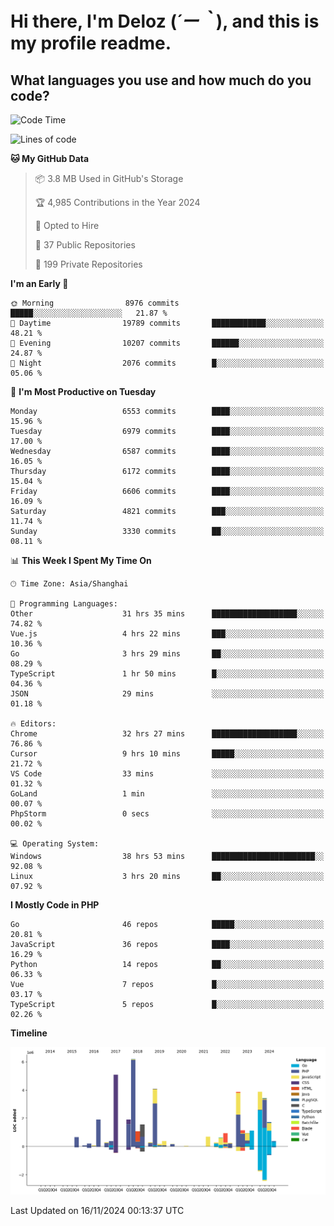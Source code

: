 # **Hi there, I'm Deloz (*´ー｀*), and this is my profile readme.**

## **What languages you use and how much do you code?**

<!--START_SECTION:waka-->
![Code Time](http://img.shields.io/badge/Code%20Time-5%2C051%20hrs%2036%20mins-blue)

![Lines of code](https://img.shields.io/badge/From%20Hello%20World%20I%27ve%20Written-43.7%20million%20lines%20of%20code-blue)

**🐱 My GitHub Data** 

> 📦 3.8 MB Used in GitHub's Storage 
 > 
> 🏆 4,985 Contributions in the Year 2024
 > 
> 💼 Opted to Hire
 > 
> 📜 37 Public Repositories 
 > 
> 🔑 199 Private Repositories 
 > 
**I'm an Early 🐤** 

```text
🌞 Morning                8976 commits        █████░░░░░░░░░░░░░░░░░░░░   21.87 % 
🌆 Daytime                19789 commits       ████████████░░░░░░░░░░░░░   48.21 % 
🌃 Evening                10207 commits       ██████░░░░░░░░░░░░░░░░░░░   24.87 % 
🌙 Night                  2076 commits        █░░░░░░░░░░░░░░░░░░░░░░░░   05.06 % 
```
📅 **I'm Most Productive on Tuesday** 

```text
Monday                   6553 commits        ████░░░░░░░░░░░░░░░░░░░░░   15.96 % 
Tuesday                  6979 commits        ████░░░░░░░░░░░░░░░░░░░░░   17.00 % 
Wednesday                6587 commits        ████░░░░░░░░░░░░░░░░░░░░░   16.05 % 
Thursday                 6172 commits        ████░░░░░░░░░░░░░░░░░░░░░   15.04 % 
Friday                   6606 commits        ████░░░░░░░░░░░░░░░░░░░░░   16.09 % 
Saturday                 4821 commits        ███░░░░░░░░░░░░░░░░░░░░░░   11.74 % 
Sunday                   3330 commits        ██░░░░░░░░░░░░░░░░░░░░░░░   08.11 % 
```


📊 **This Week I Spent My Time On** 

```text
🕑︎ Time Zone: Asia/Shanghai

💬 Programming Languages: 
Other                    31 hrs 35 mins      ███████████████████░░░░░░   74.82 % 
Vue.js                   4 hrs 22 mins       ███░░░░░░░░░░░░░░░░░░░░░░   10.36 % 
Go                       3 hrs 29 mins       ██░░░░░░░░░░░░░░░░░░░░░░░   08.29 % 
TypeScript               1 hr 50 mins        █░░░░░░░░░░░░░░░░░░░░░░░░   04.36 % 
JSON                     29 mins             ░░░░░░░░░░░░░░░░░░░░░░░░░   01.18 % 

🔥 Editors: 
Chrome                   32 hrs 27 mins      ███████████████████░░░░░░   76.86 % 
Cursor                   9 hrs 10 mins       █████░░░░░░░░░░░░░░░░░░░░   21.72 % 
VS Code                  33 mins             ░░░░░░░░░░░░░░░░░░░░░░░░░   01.32 % 
GoLand                   1 min               ░░░░░░░░░░░░░░░░░░░░░░░░░   00.07 % 
PhpStorm                 0 secs              ░░░░░░░░░░░░░░░░░░░░░░░░░   00.02 % 

💻 Operating System: 
Windows                  38 hrs 53 mins      ███████████████████████░░   92.08 % 
Linux                    3 hrs 20 mins       ██░░░░░░░░░░░░░░░░░░░░░░░   07.92 % 
```

**I Mostly Code in PHP** 

```text
Go                       46 repos            █████░░░░░░░░░░░░░░░░░░░░   20.81 % 
JavaScript               36 repos            ████░░░░░░░░░░░░░░░░░░░░░   16.29 % 
Python                   14 repos            ██░░░░░░░░░░░░░░░░░░░░░░░   06.33 % 
Vue                      7 repos             █░░░░░░░░░░░░░░░░░░░░░░░░   03.17 % 
TypeScript               5 repos             █░░░░░░░░░░░░░░░░░░░░░░░░   02.26 % 
```



**Timeline**

![Lines of Code chart](https://raw.githubusercontent.com/deloz/deloz/main/assets/bar_graph.png)


 Last Updated on 16/11/2024 00:13:37 UTC
<!--END_SECTION:waka-->
